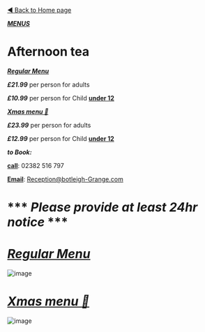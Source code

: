 [◄  Back to Home page](https://botleigh-grange.github.io/Home/)

<ins>***MENUS***</ins>

# **Afternoon tea**

<ins>***Regular Menu***</ins>

***£21.99*** per person for adults

***£10.99*** per person for Child <ins>**under 12**</ins>

<ins>***Xmas menu 🎄***</ins>

***£23.99*** per person for adults

***£12.99*** per person for Child <ins>**under 12**</ins>

***to Book:*** 

<ins>**call**</ins>: 02382 516 797

<ins>**Email**</ins>: Reception@botleigh-Grange.com


# *** ***Please provide at least 24hr notice*** ***

# <ins>***Regular Menu***</ins>

![image](https://github.com/Botleigh-Grange/Afternoon-Tea/assets/151997230/865c0066-c096-4461-bd99-542c711745d1)


# <ins>***Xmas menu 🎄***</ins>

![image](https://github.com/Botleigh-Grange/Menus/assets/151997230/a82b800b-49ce-44e7-b220-e9cfa6d95c1d)
